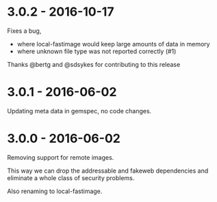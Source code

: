 # 3.0.2 - 2016-10-17

Fixes a bug,

* where local-fastimage would keep large amounts of data in memory
* where unknown file type was not reported correctly (#1)

Thanks @bertg and @sdsykes for contributing to this release

# 3.0.1 - 2016-06-02

Updating meta data in gemspec, no code changes.

# 3.0.0 - 2016-06-02

Removing support for remote images.

This way we can drop the addressable and fakeweb dependencies and eliminate a
whole class of security problems.

Also renaming to local-fastimage.
